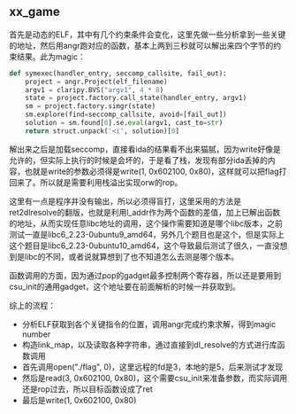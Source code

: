 ## xx_game

首先是动态的ELF，其中有几个约束条件会变化，这里先做一些分析拿到一些关键的地址，然后用angr跑对应的函数，基本上两到三秒就可以解出来四个字节的约束结果。此为magic：
```python
def symexec(handler_entry, seccomp_callsite, fail_out):
    project = angr.Project(elf_filename)
    argv1 = claripy.BVS("argv1", 4 * 8)
    state = project.factory.call_state(handler_entry, argv1)
    sm = project.factory.simgr(state)
    sm.explore(find=seccomp_callsite, avoid=[fail_out])
    solution = sm.found[0].se.eval(argv1, cast_to=str)
    return struct.unpack('<i', solution)[0]
```

解出来之后是加载seccomp，直接看ida的结果看不出来猫腻，因为write好像是允许的，但实际上执行的时候是会坏的，于是看了栈，发现有部分ida丢掉的内容，也就是write的参数必须得是write(1, 0x602100, 0x80)，这样就可以把flag打回来了。所以就是需要利用栈溢出实现orw的rop。

这里有一点是程序并没有输出，所以必须得盲打，这里采用的方法是ret2dlresolve的翻版，也就是利用l_addr作为两个函数的差值，加上已解出函数的地址，从而实现任意libc地址的调用，这个操作需要知道是哪个libc版本，之前测试一直是libc6_2.23-0ubuntu9_amd64，另外几个题目也是这个，但是实际上这个题目是libc6_2.23-0ubuntu10_amd64，这个导致最后测试了很久，一直没想到是libc的不同，或者说就算想到了也不知道怎么去测是哪个版本。

函数调用的方面，因为通过pop的gadget最多控制两个寄存器，所以还是要用到csu_init的通用gadget，这个地址要在前面解析的时候一并获取到。

综上的流程：

+ 分析ELF获取到各个关键指令的位置，调用angr完成约束求解，得到magic number
+ 构造link_map，以及读取各种字符串，通过直接到dl_resolve的方式进行库函数调用
+ 首先调用open("./flag", 0)，这里远程的fd是3，本地的是5，后来测试才发现
+ 然后是read(3, 0x602100, 0x80)，这个需要csu_init来准备参数，而实际调用还是rop过去，所以目标函数设成了ret
+ 最后是write(1, 0x602100, 0x80)
